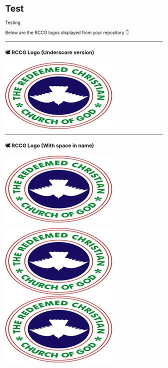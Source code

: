 # Test
Testing

Below are the RCCG logos displayed from your repository 👇

---

### 🕊️ RCCG Logo (Underscore version)
![RCCG Logo](RCCG_Logo.jpg)

---

### 🕊️ RCCG Logo (With space in name)
![RCCG Logo with space](RCCG%20Logo.jpg)

![RCCG Logo](RCCG_Logo.jpg)
![RCCG Logo with space](RCCG%20Logo.jpg)



